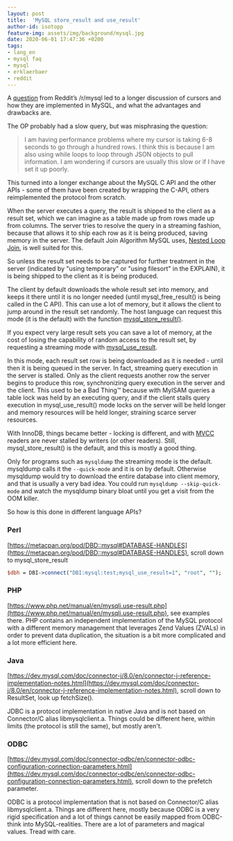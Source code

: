 ```yaml
---
layout: post
title:  'MySQL store_result and use_result'
author-id: isotopp
feature-img: assets/img/background/mysql.jpg
date: 2020-06-01 17:47:36 +0200
tags:
- lang_en
- mysql faq
- mysql
- erklaerbaer
- reddit
---
```

A [question](https://www.reddit.com/r/mysql/comments/gun836/are_cursors_always_slow/) from Reddit’s /r/mysql led to a longer discussion of cursors and how they are implemented in MySQL, and what the advantages and drawbacks are.

The OP probably had a slow query, but was misphrasing the question:
>I am having performance problems where my cursor is taking 6-8 seconds to go through a hundred rows. I think this is because I am also using while loops to loop through JSON objects to pull information. I am wondering if cursors are usually this slow or if I have set it up poorly.

This turned into a longer exchange about the MySQL C API and the other APIs - some of them have been created by wrapping the C-API, others reimplemented the protocol from scratch.

When the server executes a query, the result is shipped to the client as a result set, which we can imagine as a table made up from rows made up from columns. The server tries to resolve the query in a streaming fashion, because that allows it to ship each row as it is being produced, saving memory in the server. The default Join Algorithm MySQL uses, [Nested Loop Join](https://en.wikipedia.org/wiki/Nested_loop_join), is well suited for this. 

So unless the result set needs to be captured for further treatment in the server (indicated by "using temporary" or "using filesort" in the EXPLAIN), it is being shipped to the client as it is being produced.

The client by default downloads the whole result set into memory, and keeps it there until it is no longer needed (until mysql_free_result() is being called in the C API). This can use a lot of memory, but it allows the client to jump around in the result set randomly. The host language can request this mode (it is the default) with the function [mysql_store_result()](https://dev.mysql.com/doc/refman/8.0/en/mysql-store-result.html).

If you expect very large result sets you can save a lot of memory, at the cost of losing the capability of random access to the result set, by requesting a streaming mode with [mysql_use_result](https://dev.mysql.com/doc/refman/8.0/en/mysql-use-result.html).

In this mode, each result set row is being downloaded as it is needed - until then it is being queued in the server. In fact, streaming query execution in the server is stalled. Only as the client requests another row the server begins to produce this row, synchronizing query execution in the server and the client. This used to be a Bad Thing™ because with MyISAM queries a table lock was held by an executing query, and if the client stalls query execution in mysql_use_result() mode locks on the server will be held longer and memory resources will be held longer, straining scarce server resources.

With InnoDB, things became better - locking is different, and with [MVCC](https://en.wikipedia.org/wiki/Multiversion_concurrency_control) readers are never stalled by writers (or other readers). Still, mysql_store_result() is the default, and this is mostly a good thing.

Only for programs such as `mysqldump` the streaming mode is the default. mysqldump calls it the `--quick-mode` and it is on by default. Otherwise mysqldump would try to download the entire database into client memory, and that is usually a very bad idea. You could run `mysqldump --skip-quick-mode` and watch the mysqldump binary bloat until you get a visit from the OOM killer.

So how is this done in different language APIs?

### Perl

[https://metacpan.org/pod/DBD::mysql#DATABASE-HANDLES](https://metacpan.org/pod/DBD::mysql#DATABASE-HANDLES), scroll down to mysql_store_result

```perl
$dbh = DBI->connect("DBI:mysql:test;mysql_use_result=1", "root", "");
```

### PHP

[https://www.php.net/manual/en/mysqli.use-result.php](https://www.php.net/manual/en/mysqli.use-result.php), see examples there. PHP contains an independent implementation of the MySQL protocol with a different memory management that leverages Zend Values (ZVALs) in order to prevent data duplication, the situation is a bit more complicated and a lot more efficient here.

### Java

[https://dev.mysql.com/doc/connector-j/8.0/en/connector-j-reference-implementation-notes.html](https://dev.mysql.com/doc/connector-j/8.0/en/connector-j-reference-implementation-notes.html), scroll down to ResultSet, look up fetchSize().

JDBC is a protocol implementation in native Java and is not based on Connector/C alias libmysqlclient.a. Things could be different here, within limits (the protocol is still the same), but mostly aren't.

### ODBC

[https://dev.mysql.com/doc/connector-odbc/en/connector-odbc-configuration-connection-parameters.html](https://dev.mysql.com/doc/connector-odbc/en/connector-odbc-configuration-connection-parameters.html), scroll down to the prefetch parameter.

ODBC is a protocol implementation that is not based on Connector/C alias libmysqlclient.a. Things are different here, mostly because ODBC is a very rigid specification and a lot of things cannot be easily mapped from ODBC-think into MySQL-realities. There are a lot of parameters and magical values. Tread with care.

